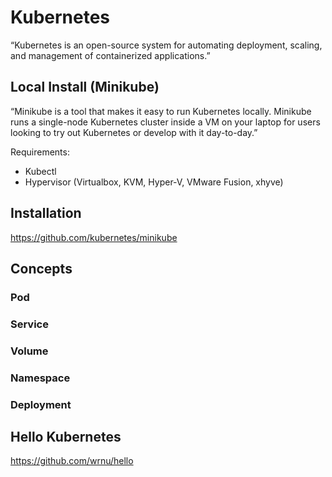 # Kubernetes

“Kubernetes is an open-source system for automating deployment, scaling, and management of containerized applications.”

## Local Install (Minikube)

“Minikube is a tool that makes it easy to run Kubernetes locally. Minikube runs a single-node Kubernetes cluster inside a VM on your laptop for users looking to try out Kubernetes or develop with it day-to-day.”

Requirements:
* Kubectl
* Hypervisor (Virtualbox, KVM, Hyper-V, VMware Fusion, xhyve)

## Installation
https://github.com/kubernetes/minikube

## Concepts

### Pod

### Service

### Volume

### Namespace

### Deployment

## Hello Kubernetes

https://github.com/wrnu/hello
